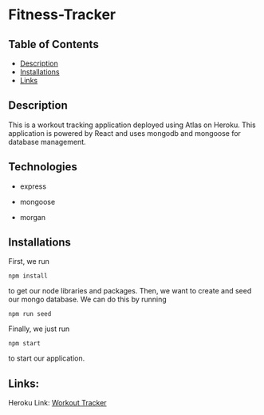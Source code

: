 # Fitness-Tracker

## Table of Contents

- [Description](#Description)
- [Installations](#Installations)
- [Links](#Links)

## Description

This is a workout tracking application deployed using Atlas on Heroku.  This application is powered by React and uses mongodb and mongoose for database management.

## Technologies

- express

- mongoose

- morgan

## Installations

First, we run

```
npm install
```

to get our node libraries and packages. Then, we want to create and seed our mongo database. We can do this by running

```
npm run seed
```

Finally, we just run

```
npm start
```

to start our application.

## Links:


Heroku Link: [Workout Tracker]()